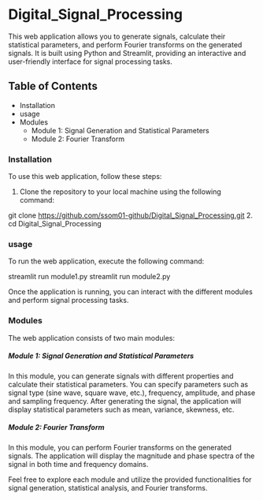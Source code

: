 # Digital_Signal_Processing
This web application allows you to generate signals, calculate their statistical parameters, and perform Fourier transforms on the generated signals. It is built using Python and Streamlit, providing an interactive and user-friendly interface for signal processing tasks.

## Table of Contents
- Installation
- usage
- Modules
  - Module 1: Signal Generation and Statistical Parameters
  - Module 2: Fourier Transform
 
### Installation
To use this web application, follow these steps:
1. Clone the repository to your local machine using the following command:

git clone https://github.com/ssom01-github/Digital_Signal_Processing.git
2. cd Digital_Signal_Processing

### usage
To run the web application, execute the following command:

streamlit run module1.py
streamlit run module2.py

Once the application is running, you can interact with the different modules and perform signal processing tasks.

### Modules
The web application consists of two main modules:

##### Module 1: Signal Generation and Statistical Parameters
In this module, you can generate signals with different properties and calculate their statistical parameters. You can specify parameters such as signal type (sine wave, square wave, etc.), frequency, amplitude, and phase and sampling frequency. After generating the signal, the application will display statistical parameters such as mean, variance, skewness, etc.

##### Module 2: Fourier Transform
In this module, you can perform Fourier transforms on the generated signals. The application will display the magnitude and phase spectra of the signal in both time and frequency domains. 

Feel free to explore each module and utilize the provided functionalities for signal generation, statistical analysis, and Fourier transforms.




